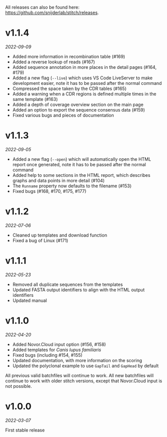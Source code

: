 All releases can also be found here: https://github.com/snijderlab/stitch/releases.

# v1.1.4
_2022-09-09_

* Added more information in recombination table (#169)
* Added a reverse lookup of reads (#167)
* Added sequence annotation in more places in the detail pages (#164, #179)
* Added a new flag (`--live`) which uses VS Code LiveServer to make development easier, note it has to be passed after the normal command
* Compressed the space taken by the CDR tables (#165)
* Added a warning when a CDR regions is defined multiple times in the same template (#163)
* Added a depth of coverage overview section on the main page
* Added an option to export the sequence consensus data (#159)
* Fixed various bugs and pieces of documentation

# v1.1.3
_2022-09-05_

* Added a new flag (`--open`) which will automatically open the HTML report once generated, note it has to be passed after the normal command
* Added help to some sections in the HTML report, which describes graphs and data points in more detail (#104)
* The `Runname` property now defaults to the filename (#153)
* Fixed bugs (#168, #170, #175, #177)

# v1.1.2
_2022-07-06_

* Cleaned up templates and download function
* Fixed a bug of Linux (#171)

# v1.1.1
_2022-05-23_

* Removed all duplicate sequences from the templates
* Updated FASTA output identifiers to align with the HTML output identifiers
* Updated manual

# v1.1.0
_2022-04-20_

* Added Novor.Cloud input option (#156, #158)
* Added templates for _Canis lupus familiaris_
* Fixed bugs (including #154, #155)
* Updated documentation, with more information on the scoring
* Updated the polyclonal example to use `GapTail` and `GapHead` by default

All previous valid batchfiles will continue to work. All new batchfiles will continue to work with older stitch versions, except that Novor.Cloud input is not possible.

# v1.0.0
_2022-03-07_

First stable release